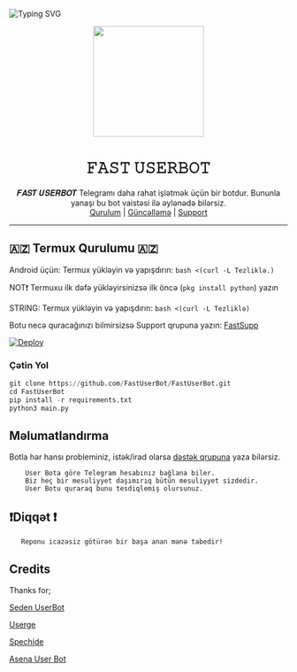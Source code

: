 ![Typing SVG](https://readme-typing-svg.herokuapp.com/?lines=xoş+gəldin+Fast+Reposuna!;👌+reponu+icazəsiz+əkmə+peyser!!;SUPPORT+ÜÇÜN+@KenandiBrat_010!)

<div align="center">
  <img src="https://telegra.ph//file/26e4673cd4b122be7b9b0.jpg" width="200" height="200">
  <h1>𝙵𝙰𝚂𝚃 𝚄𝚂𝙴𝚁𝙱𝙾𝚃</h1>
</div>
<p align="center">
    𝑭𝑨𝑺𝑻 𝑼𝑺𝑬𝑹𝑩𝑶𝑻 Telegramı daha rahat işlətmək üçün bir botdur.
    Bununla yanaşı bu bot vaistəsi ilə əylənədə bilərsiz.
    <br>
        <a href="https://t.me/FastQurulum">Qurulum</a> |
        <a href="https://t.me/FastResmi">Güncəlləmə</a> |
        <a href="https://t.me/FastSupp">Support</a>
    <br>
</p>

----

## 🇦🇿 Termux Qurulumu 🇦🇿 ##

Android üçün: Termux yükləyin və yapışdırın: ```bash <(curl -L Tezliklə.)```

NOT❗ Termuxu ilk dəfə yükləyirsinizsə ilk öncə (```pkg install python```) yazın

STRING: Termux yükləyin və yapışdırın: ```bash <(curl -L Tezliklə)```

Botu necə quracağınızı bilmirsizsə Support qrupuna yazın: [FastSupp](https://t.me/FastSupp)

[![Deploy](https://www.herokucdn.com/deploy/button.svg)](https://heroku.com/deploy?template=https://github.com/FastUserBot/FastUserBot)
### Çətin Yol
```python
git clone https://github.com/FastUserBot/FastUserBot.git
cd FastUserBot
pip install -r requirements.txt
python3 main.py
```

## Məlumatlandırma
Botla hər hansı probleminiz, istək/irad olarsa [dəstək qrupuna](https://t.me/FastSupp) yaza bilərsiz.

```
    User Bota göre Telegram hesabınız bağlana biler.
    Biz heç bir mesuliyyet daşımırıq bütün mesuliyyet sizdedir.
    User Botu quraraq bunu tesdiqlemiş olursunuz.
```
## ❗Diqqət ❗ ##
```
   Reponu icazəsiz götürən bir başa anan mənə tabedir!
```
## Credits
Thanks for;

[Seden UserBot](https://github.com/TeamDerUntergang/Telegram-UserBot)

[Userge](https://github.com/UsergeTeam/Userge)

[Spechide](https://github.com/Spechide)

[Asena User Bot](https://github.com/yusufusta/asenauserbot)
